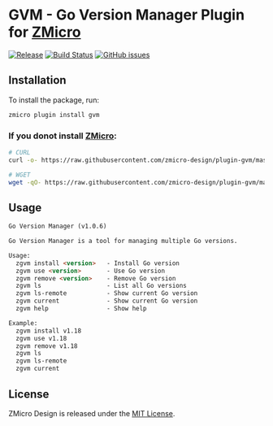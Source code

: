 # GVM - Go Version Manager Plugin for [ZMicro](https://github.com/zcorky/zmicro)

[![Release](https://img.shields.io/github/tag/zmicro-design/plugin-gvm.svg?label=Release)](https://github.com/zmicro-design/plugin-gvm/tags)
[![Build Status](https://github.com/zmicro-design/plugin-gvm/actions/workflows/test.yml/badge.svg?branch=master)](https://github.com/zmicro-design/plugin-gvm/actions/workflows/test.yml)
[![GitHub issues](https://img.shields.io/github/issues/zmicro-design/plugin-gvm.svg)](https://github.com/zmicro-design/plugin-gvm/issues)


## Installation
To install the package, run:
```bash
zmicro plugin install gvm
```

### If you donot install [ZMicro](https://github.com/zcorky/zmicro):

```bash
# CURL
curl -o- https://raw.githubusercontent.com/zmicro-design/plugin-gvm/master/install | bash

# WGET
wget -qO- https://raw.githubusercontent.com/zmicro-design/plugin-gvm/master/install | bash
```

## Usage

```markdown
Go Version Manager (v1.0.6)

Go Version Manager is a tool for managing multiple Go versions.

Usage:
  zgvm install <version>   - Install Go version
  zgvm use <version>       - Use Go version
  zgvm remove <version>    - Remove Go version
  zgvm ls                  - List all Go versions
  zgvm ls-remote           - Show current Go version
  zgvm current             - Show current Go version
  zgvm help                - Show help

Example:
  zgvm install v1.18
  zgvm use v1.18
  zgvm remove v1.18
  zgvm ls
  zgvm ls-remote
  zgvm current
```

## License
ZMicro Design is released under the [MIT License](./LICENSE).
